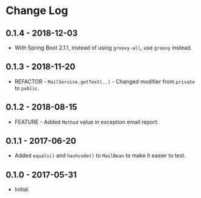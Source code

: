 # Change Log

## 0.1.4 - 2018-12-03

* With Spring Boot 2.1.1, instead of using `groovy-all`, use `groovy` instead. 

## 0.1.3 - 2018-11-20

* REFACTOR - `MailService.getText(..)` - Changed modifier from `private` to `public`.

## 0.1.2 - 2018-08-15

* FEATURE - Added `Method` value in exception email report.

## 0.1.1 - 2017-06-20

* Added `equals()` and `hashcode()` to `MailBean` to make it easier to test.

## 0.1.0 - 2017-05-31

* Initial.